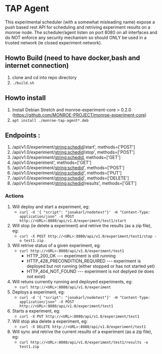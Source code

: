 # TAP Agent

This experimental scheduler (with a somewhat misleading name) expose a push based rest API for scheduling and retriving experiment results on a monroe node. 
The scheduler/agent listen on port 8080 on all interfaces and do NOT  enforce any security mechanism so should ONLY be used in a trusted network (ie closed experiment network).


## Howto Build (need to have docker,bash and internet connection)
1. clone and cd into repo directory  
2. ```./build.sh```


## Howto install 
1. Install Debian Stretch and monroe-experiment-core > 0.2.0 (https://github.com/MONROE-PROJECT/monroe-experiment-core)
2. ```apt install ./monroe-tap-agent*.deb```

## Endpoints : 

1. /api/v1.0/experiment/<string:schedid>/start', methods=['POST']
2. /api/v1.0/experiment/<string:schedid>/stop', methods=['POST']
3. /api/v1.0/experiment/<string:schedid>, methods=['GET']
4. /api/v1.0/experiment', methods=['GET']
5. /api/v1.0/experiment/<string:schedid>', methods=['POST']
6. /api/v1.0/experiment/<string:schedid>', methods=['PUT']
7. /api/v1.0/experiment/<string:schedid>', methods=['DELETE']
8. /api/v1.0/experiment/<string:schedid>/results', methods=['GET']

### Actions
1. Will deploy and start a experiment, eg:
    * ```curl -d '{ "script": "jonakarl/nodetest"}' -H "Content-Type: application/json" -X POST http://<URL>:8080/api/v1.0/experiment/test1/start```
2. Will stop (ie delete a experiment) and retrive the results (as a zip file), eg: 
    * ```curl -X POST http://<URL>:8080/api/v1.0/experiment/test1/stop -o test1.zip```
3. Will retrive status of a given experiment, eg: 
    * ```curl http://<URL>:8080/api/v1.0/experiment/test1```
        * HTTP_200_OK --- experiment is still running 
        * HTTP_428_PRECONDITION_REQUIRED --- experiment is deployed but not running (either stopped or has not started yet)
        * HTTP_404_NOT_FOUND --- experiment is not deplyed (ie does not exist)
4. Will retuns currently running and deployed experiments, eg: 
    * ```curl http://<URL>:8080/api/v1.0/experiment```
5. Deploys a experiment, eg: 
    *  ```curl -d '{ "script": "jonakarl/nodetest"}' -H "Content-Type: application/json" -X POST http://<URL>:8080/api/v1.0/experiment/test1```
6. Starts a experiment, eg: 
    * ```curl -X PUT http://<URL>:8080/api/v1.0/experiment/test1```
7. Will stop aka delete a experiment, eg: 
    * ```curl -X DELETE http://<URL>:8080/api/v1.0/experiment/test1```
8. Will sync and retrive the current results of a experiment (as a zip file), eg: 
    * ```curl http://<URL>:8080/api/v1.0/experiment/test1/results -o test1.zip```
